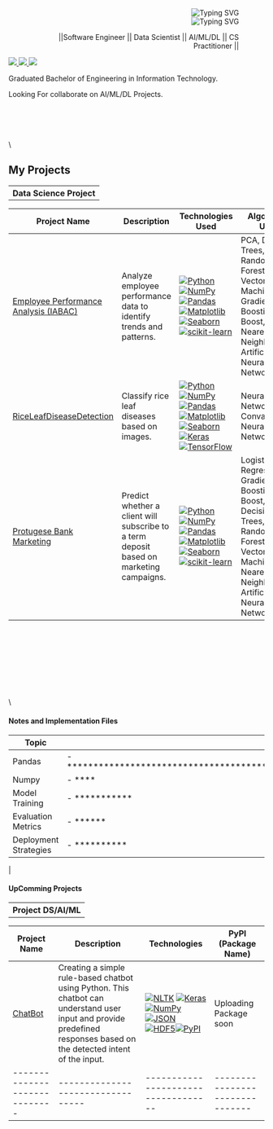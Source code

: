 <div style="text-align: right; margin: 0 auto; max-width: 80%;">
    <img src="https://readme-typing-svg.demolab.com?font=Georgia&size=32&duration=1900&pause=150&multiline=true&width=500&height=40&lines=Mohit+Janbandhu" alt="Typing SVG" />
</div>

<div style="text-align: right; margin: 0 auto; max-width: 80%;">
    <img src="https://readme-typing-svg.demolab.com?font=Georgia&size=18&duration=2000&pause=250&multiline=true&width=500&height=25&lines=Certified+Data+Scientist" alt="Typing SVG" />
    <p>||Software Engineer || Data Scientist || AI/ML/DL || CS Practitioner ||</p>
</div>
<p align="left">
    <!-- Links to personal website, resume, LinkedIn, and email -->
    <a href="https://www.linkedin.com/in/mohitjanbandhu">
        <img src="https://img.shields.io/badge/-Linkedin-blue?style=flat-square&logo=linkedin">
    </a>
    <a href="mailto:mojanbandhu@gmail.com">
        <img src="https://img.shields.io/badge/-Email-red?style=flat-square&logo=gmail&logoColor=white">
    </a>
    <a href="https://www.kaggle.com/mohitjanbandhu">
        <img src="https://img.shields.io/badge/-Kaggle-blue?style=flat-square&logo=Kaggle&logoColor=white">
    </a>
</p>
<p> Graduated Bachelor of Engineering in Information Technology. </p>
<p> Looking For collaborate on AI/ML/DL Projects.</p>
</p>

\
\
\
\
\

## My Projects
<table>
<tr><th>Data Science Project </th></tr>
<tr>

| Project Name | Description | Technologies Used | Algorithms Used |
| --- | --- | --- | --- |
| [Employee Performance Analysis (IABAC)](https://github.com/MJanbandhu/IABAC-Employee-Performance-Analysis-INX-Future-Inc..git)|Analyze employee performance data to identify trends and patterns.| [![Python](https://img.shields.io/badge/-Python-black?style=flat-square&logo=python)](https://www.python.org/)  [![NumPy](https://img.shields.io/badge/-NumPy-black?style=flat-square&logo=numpy)](https://numpy.org/)  [![Pandas](https://img.shields.io/badge/-Pandas-black?style=flat-square&logo=pandas)](https://pandas.pydata.org/)  [![Matplotlib](https://img.shields.io/badge/-Matplotlib-black?style=flat-square&logo=matplotlib)](https://matplotlib.org/)  [![Seaborn](https://img.shields.io/badge/-Seaborn-black?style=flat-square&logo=seaborn)](https://seaborn.pydata.org/) [![scikit-learn](https://img.shields.io/badge/-scikit--learn-black?style=flat-square&logo=scikit-learn)](https://scikit-learn.org/) |PCA, Decision Trees, Random Forest, Supper Vector Machine, Gradient Boosting, XG-Boost, K-Nearest Neighbors, Artificial Neural Network|
| [RiceLeafDiseaseDetection](https://github.com/MJanbandhu/RiceLeafDiseaseDetection.git)|Classify rice leaf diseases based on images.| [![Python](https://img.shields.io/badge/-Python-black?style=flat-square&logo=python)](https://www.python.org/)  [![NumPy](https://img.shields.io/badge/-NumPy-black?style=flat-square&logo=numpy)](https://numpy.org/)  [![Pandas](https://img.shields.io/badge/-Pandas-black?style=flat-square&logo=pandas)](https://pandas.pydata.org/)  [![Matplotlib](https://img.shields.io/badge/-Matplotlib-black?style=flat-square&logo=matplotlib)](https://matplotlib.org/) <br/>  [![Seaborn](https://img.shields.io/badge/-Seaborn-black?style=flat-square&logo=seaborn)](https://seaborn.pydata.org/) [![Keras](https://img.shields.io/badge/-Keras-black?style=flat-square&logo=keras)](https://keras.io/) [![TensorFlow](https://img.shields.io/badge/-TensorFlow-black?style=flat-square&logo=tensorflow)](https://www.tensorflow.org/) | Neural Networks, Convalution Neural Network(CNN)|
| [Protugese Bank Marketing](https://github.com/MJanbandhu/PortugeseBankMarketingProject.git)|Predict whether a client will subscribe to a term deposit based on marketing campaigns. | [![Python](https://img.shields.io/badge/-Python-black?style=flat-square&logo=python)](https://www.python.org/)  [![NumPy](https://img.shields.io/badge/-NumPy-black?style=flat-square&logo=numpy)](https://numpy.org/)  [![Pandas](https://img.shields.io/badge/-Pandas-black?style=flat-square&logo=pandas)](https://pandas.pydata.org/)  [![Matplotlib](https://img.shields.io/badge/-Matplotlib-black?style=flat-square&logo=matplotlib)](https://matplotlib.org/)  [![Seaborn](https://img.shields.io/badge/-Seaborn-black?style=flat-square&logo=seaborn)](https://seaborn.pydata.org/) [![scikit-learn](https://img.shields.io/badge/-scikit--learn-black?style=flat-square&logo=scikit-learn)](https://scikit-learn.org/) |Logistic Regression, Gradient Boosting, XG-Boost, Decision Trees, Random Forest, Supper Vector Machine, K-Nearest Neighbors, Artificial Neural Network|
</tr> </table>

\
\
\
\
\
\
\
\
\
#### Notes and Implementation Files              
| Topic                 | Notes                                                                                                             |
|-----------------------|-------------------------------------------------------------------------------------------------------------------|
| Pandas | -  ************************************************************************************************************** |
| Numpy     | - ****|
| Model Training | - *********** |
| Evaluation Metrics | - ****** |
| Deployment Strategies | - **********
|


#### UpComming Projects
<table>
<tr><th> Project DS/AI/ML </th></tr>

| Project Name | Description | Technologies |PyPI (Package Name)|
| --- | --- | --- |---|
|[ChatBot](https://github.com/MJanbandhu/chatbotMJ.git)| Creating a simple rule-based chatbot using Python. This chatbot can understand user input and provide predefined responses based on the detected intent of the input. |[![NLTK](https://img.shields.io/badge/-NLTK-black?style=flat-square&logo=nltk)](https://www.nltk.org/) [![Keras](https://img.shields.io/badge/-Keras-black?style=flat-square&logo=keras)](https://keras.io/) [![NumPy](https://img.shields.io/badge/-NumPy-black?style=flat-square&logo=numpy)](https://numpy.org/) [![JSON](https://img.shields.io/badge/-JSON-black?style=flat-square&logo=json)](#) [![HDF5](https://img.shields.io/badge/-HDF5-black?style=flat-square&logo=hdf5)](#)[![PyPI](https://img.shields.io/badge/-PyPI-black?style=flat-square&logo=pypi)](https://pypi.org/)|Uploading Package soon|
|----------------------------- | --------------------------------- |----------------------------------- |-------------------------------|
<tr> 


</tr> </table>
